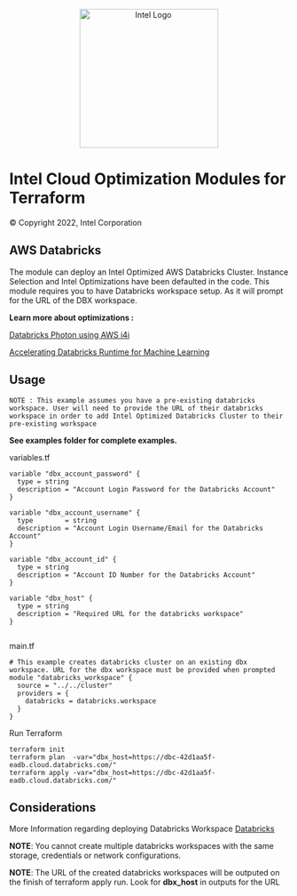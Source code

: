 <p align="center">
  <img src="https://github.com/OTCShare2/terraform-intel-hashicorp/blob/main/images/logo-classicblue-800px.png?raw=true" alt="Intel Logo" width="250"/>
</p>

# Intel Cloud Optimization Modules for Terraform

© Copyright 2022, Intel Corporation

## AWS Databricks

The module can deploy an Intel Optimized AWS Databricks Cluster. Instance Selection and Intel Optimizations have been defaulted in the code.
This module requires you to have Databricks workspace setup. As it will prompt for the URL of the DBX workspace.

**Learn more about optimizations :**

[Databricks Photon using AWS i4i](https://www.databricks.com/blog/2022/09/13/faster-insights-databricks-photon-using-aws-i4i-instances-latest-intel-ice-lake)

[Accelerating Databricks Runtime for Machine Learning](https://techcommunity.microsoft.com/t5/ai-customer-engineering-team/accelerating-azure-databricks-runtime-for-machine-learning/ba-p/3524273)

## Usage

```
NOTE : This example assumes you have a pre-existing databricks workspace. User will need to provide the URL of their databricks workspace in order to add Intel Optimized Databricks Cluster to their pre-existing workspace
```

**See examples folder for complete examples.**

variables.tf
```hcl
variable "dbx_account_password" {
  type = string
  description = "Account Login Password for the Databricks Account"
}

variable "dbx_account_username" {
  type        = string
  description = "Account Login Username/Email for the Databricks Account"
}

variable "dbx_account_id" {
  type = string
  description = "Account ID Number for the Databricks Account"
}

variable "dbx_host" {
  type = string
  description = "Required URL for the databricks workspace"
}


```
main.tf
```hcl
# This example creates databricks cluster on an existing dbx workspace. URL for the dbx workspace must be provided when prompted
module "databricks_workspace" {
  source = "../../cluster"
  providers = {
    databricks = databricks.workspace
  }
}

```



Run Terraform

```hcl
terraform init  
terraform plan  -var="dbx_host=https://dbc-42d1aa5f-eadb.cloud.databricks.com/"
terraform apply -var="dbx_host=https://dbc-42d1aa5f-eadb.cloud.databricks.com/"
```
## Considerations
More Information regarding deploying Databricks Workspace [Databricks](https://registry.terraform.io/providers/databricks/databricks/latest/docs#authentication)

**NOTE**: You cannot create multiple databricks workspaces with the same storage, credentials or network configurations.

**NOTE**: The URL of the created databricks workspaces will be outputed on the finish of terraform apply run. Look for **dbx_host** in outputs for the URL